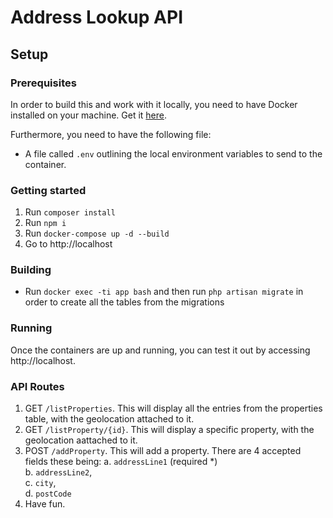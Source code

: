# Address Lookup API

## Setup

### Prerequisites

In order to build this and work with it locally, you need to have Docker installed on your machine. Get it [here](https://www.docker.com/community-edition#/download).

Furthermore, you need to have the following file:

-   A file called `.env` outlining the local environment variables to send to the container.

### Getting started
1. Run `composer install`
2. Run `npm i`
3. Run `docker-compose up -d --build`
4. Go to http://localhost

### Building

-   Run `docker exec -ti app bash` and then run `php artisan migrate` in order to create all the tables from the migrations

### Running

Once the containers are up and running, you can test it out by accessing http://localhost.

### API Routes
1. GET `/listProperties`. This will display all the entries from the properties table, with the geolocation attached to it.
2. GET `/listProperty/{id}`. This will display a specific property, with the geolocation aattached to it.
3. POST `/addProperty`. This will add a property. There are 4 accepted fields these being:
    a. `addressLine1` (required *) <br/>
    b. `addressLine2`, <br/>
    c. `city`, <br/>
    d. `postCode` <br/>
4. Have fun.



